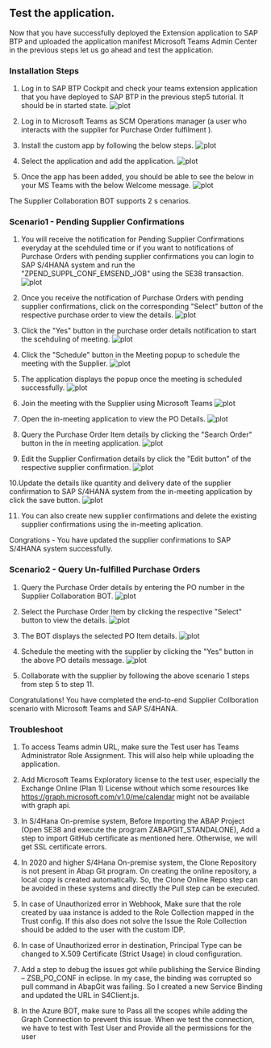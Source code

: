 ## Test the application.

Now that you have successfully deployed the Extension application to SAP BTP and uploaded the application manifest  Microsoft Teams Admin Center in the previous steps let us go ahead and test the application.

### Installation Steps

1. Log in to SAP BTP Cockpit and check your teams extension application that you have deployed to SAP BTP in the previous step5 tutorial. It should be in started state.
![plot](./images/appstarted.png)

2. Log in to Microsoft Teams as SCM Operations manager (a user who interacts with the supplier for Purchase Order fulfilment ).

3. Install the custom app by following the below steps.
![plot](./images/installapp.png)

4. Select the application and add the application.
![plot](./images/addapp.png)

5. Once the app has been added, you should be able to see the below in your MS Teams with the below Welcome message.
![plot](./images/launch.png)

The Supplier Collaboration BOT supports 2 s cenarios.

### Scenario1 - Pending Supplier Confirmations

1. You will receive the notification for Pending Supplier Confirmations everyday at the scehduled time or if you want to notifications of Purchase Orders with pending supplier confirmations you can login to SAP S/4HANA system and run the "ZPEND_SUPPL_CONF_EMSEND_JOB" using the SE38 transaction.
![plot](./images/runjob.png)

2. Once you receive the notification of Purchase Orders with pending supplier confirmations, click on the corresponding "Select" button of the respective purchase order to view the details.
![plot](./images/popending.png)

3. Click the "Yes" button in the purchase order details notification to start the scehduling of meeting.
![plot](./images/s1podetails.png)

4. Click the "Schedule" button in the Meeting popup to schedule the meeting with the Supplier.
![plot](./images/s1schedulemeeting.png)

5. The application displays the popup once the meeting is scheduled successfully.
![plot](./images/s1schedulesuccess.png)

6. Join the meeting with the Supplier using Microsoft Teams
![plot](./images/s1joinmeeting.png)

7. Open the in-meeting application to view the PO Details.
![plot](./images/inmeetingapp.png)

8. Query the Purchase Order Item details by clicking the "Search Order" button in the in meeting application.
![plot](./images/inmeetingposearch.png)

9. Edit the Supplier Confirmation details by click the "Edit button" of the respective supplier confirmation.
![plot](./images/posupconfirmedit.png)

10.Update the details like quantity and delivery date of the supplier confirmation to SAP S/4HANA system from the in-meeting application by click the save button.
![plot](./images/posupconfirmsave.png)

11. You can also create new supplier confirmations and delete the existing supplier confirmations using the in-meeting aplication.

Congrations - You have updated the supplier confirmations to SAP S/4HANA system successfully.

### Scenario2 - Query Un-fulfilled Purchase Orders

1. Query the Purchase Order details by entering the PO number in the Supplier Collaboration BOT.
![plot](./images/s2querypo.png)

2. Select the Purchase Order Item by clicking the respective "Select" button to view the details.
![plot](./images/s2selectpoitem.png)

3. The BOT displays the selected PO Item details.
![plot](./images/s2poitemdetails.png)

4. Schedule the meeting with the supplier by clicking the "Yes" button in the above PO details message.
![plot](./images/s2schedulemeeting.png)

5. Collaborate with the supplier by following the above scenario 1 steps from step 5 to step 11.

Congratulations! You have completed the end-to-end Supplier Collboration scenario with Microsoft Teams and SAP S/4HANA.

### Troubleshoot

1. To access Teams admin URL, make sure the Test user has Teams Administrator Role Assignment. This will also help while uploading the application. 

2. Add Microsoft Teams Exploratory license to the test user, especially the Exchange Online (Plan 1) License without which some resources like https://graph.microsoft.com/v1.0/me/calendar might not be available with graph api. 

3. In S/4Hana On-premise system, Before Importing the ABAP Project (Open SE38 and execute the program ZABAPGIT_STANDALONE), Add a step to import GitHub certificate as mentioned here. Otherwise, we will get SSL certificate errors. 

4. In 2020 and higher S/4Hana On-premise system, the Clone Repository is not present in Abap Git program. On creating the online repository, a local copy is created automatically. So, the Clone Online Repo step can be avoided in these systems and directly the Pull step can be executed. 

5. In case of Unauthorized error in Webhook, Make sure that the role created by uaa instance is added to the Role Collection mapped in the Trust config. If this also does not solve the Issue the Role Collection should be added to the user with the custom IDP. 

6. In case of Unauthorized error in destination, Principal Type can be changed to X.509 Certificate (Strict Usage) in cloud configuration. 

7. Add a step to debug the issues got while publishing the Service Binding – ZSB_PO_CONF in eclipse. In my case, the binding was corrupted so pull command in AbapGit was failing. So I created a new Service Binding and updated the URL in S4Client.js. 

8. In the Azure BOT, make sure to Pass all the scopes while adding the Graph Connection to prevent this issue. When we test the connection, we have to test with Test User and Provide all the permissions for the user

